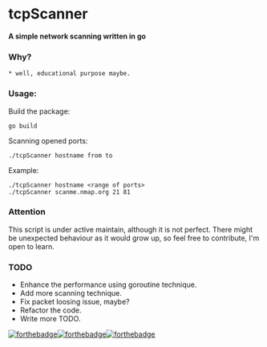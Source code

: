 # tcpScanner

**A simple network scanning written in go**

### Why?
    * well, educational purpose maybe.

### Usage:
Build the package:
```shell
go build
```

Scanning opened ports:
```shell
./tcpScanner hostname from to
```

Example:
```shell
./tcpScanner hostname <range of ports>
./tcpScanner scanme.nmap.org 21 81
```

### Attention

This script is under active maintain, although it is not perfect.
There might be unexpected behaviour as it would grow up, so feel free to contribute,
I'm open to learn.

### TODO
* Enhance the performance using goroutine technique.
* Add more scanning technique.
* Fix packet loosing issue, maybe?
* Refactor the code.
* Write more TODO.

[![forthebadge](https://forthebadge.com/images/badges/made-with-go.svg)](https://forthebadge.com)[![forthebadge](https://forthebadge.com/images/badges/built-with-love.svg)](https://forthebadge.com)[![forthebadge](https://forthebadge.com/images/badges/works-on-my-machine.svg)](https://forthebadge.com)